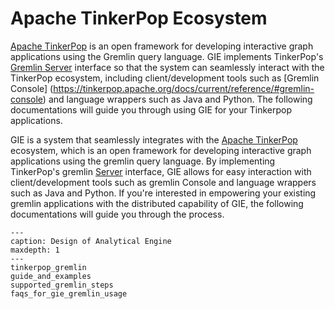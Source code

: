 # Apache TinkerPop Ecosystem
[Apache TinkerPop](http://tinkerpop.apache.org/) is an open framework for developing interactive
graph applications using the Gremlin query language. GIE implements TinkerPop's [Gremlin Server](https://tinkerpop.apache.org/docs/current/reference/#gremlin-server) interface
so that the system can seamlessly interact with the TinkerPop ecosystem, including client/development tools such as
[Gremlin Console] (https://tinkerpop.apache.org/docs/current/reference/#gremlin-console) and
language wrappers such as Java and Python. The following documentations will guide you through using GIE
for your Tinkerpop applications.

GIE is a system that seamlessly integrates with the [Apache TinkerPop]((http://tinkerpop.apache.org/)) ecosystem,
which is an open framework for developing interactive graph applications using the gremlin query language.
By implementing TinkerPop's gremlin [Server]((https://tinkerpop.apache.org/docs/current/reference/#gremlin-server)) interface,
GIE allows for easy interaction with client/development tools such as gremlin Console and language
wrappers such as Java and Python. If you're interested in empowering your existing gremlin applications
with the distributed capability of GIE, the following documentations will guide you through the process.

```{toctree} arguments
---
caption: Design of Analytical Engine
maxdepth: 1
---
tinkerpop_gremlin
guide_and_examples
supported_gremlin_steps
faqs_for_gie_gremlin_usage
```
